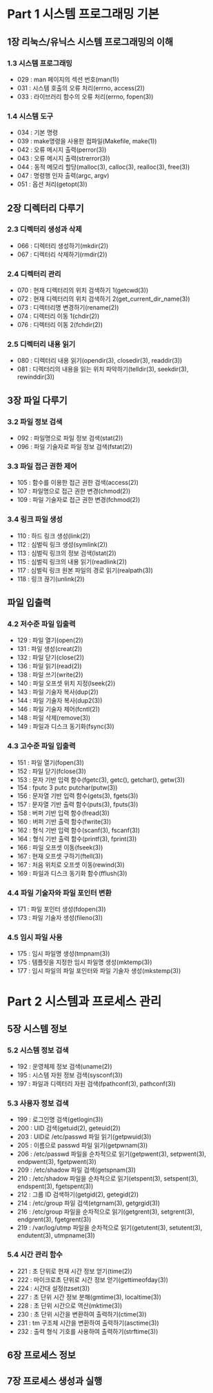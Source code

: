 # Part 1 시스템 프로그래밍 기본
## 1장 리눅스/유닉스 시스템 프로그래밍의 이해
### 1.3 시스템 프로그래밍
* 029 : man 페이지의 섹션 번호(man(1))
* 031 : 시스템 호출의 오류 처리(errno, access(2))
* 033 : 라이브러리 함수의 오류 처리(errno, fopen(3))
### 1.4 시스템 도구
* 034 : 기본 명령
* 039 : make명령을 사용한 컴파일(Makefile, make(1))
* 042 : 오류 메시지 출력(perror(3))
* 043 : 오류 메시지 출력(strerror(3))
* 044 : 동적 메모리 할당(malloc(3), calloc(3), realloc(3), free(3))
* 047 : 명령행 인자 출력(argc, argv)
* 051 : 옵션 처리(getopt(3))

## 2장 디렉터리 다루기
### 2.3 디렉터리 생성과 삭제
* 066 : 디렉터리 생성하기(mkdir(2))
* 067 : 디렉터리 삭제하기(rmdir(2))
### 2.4 디렉터리 관리
* 070 : 현재 디렉터리의 위치 검색하기 1(getcwd(3))
* 072 : 현재 디렉터리의 위치 검색하기 2(get_current_dir_name(3))
* 073 : 디렉터리명 변경하기(rename(2))
* 074 : 디렉터리 이동 1(chdir(2))
* 076 : 디렉터리 이동 2(fchdir(2))
### 2.5 디렉터리 내용 읽기
* 080 : 디렉터리 내용 읽기(opendir(3), closedir(3), readdir(3))
* 081 : 디렉터리의 내용을 읽는 위치 파악하기(telldir(3), seekdir(3), rewinddir(3))

## 3장 파일 다루기
### 3.2 파일 정보 검색
* 092 : 파일명으로 파일 정보 검색(stat(2))
* 096 : 파일 기술자로 파일 정보 검색(fstat(2))
### 3.3 파일 접근 권한 제어
* 105 : 함수를 이용한 접근 권한 검색(access(2))
* 107 : 파일명으로 접근 권한 변경(chmod(2))
* 109 : 파일 기술자로 접근 권한 변경(fchmod(2))
### 3.4 링크 파일 생성
* 110 : 하드 링크 생성(link(2))
* 112 : 심벌릭 링크 생성(symlink(2))
* 113 : 심벌릭 링크의 정보 검색(lstat(2))
* 115 : 심벌릭 링크의 내용 읽기(readlink(2))
* 117 : 심벌릭 링크 원본 파일의 경로 읽기(realpath(3))
* 118 : 링크 끊기(unlink(2))

## 파일 입출력
### 4.2 저수준 파일 입출력
* 129 : 파일 열기(open(2))
* 131 : 파일 생성(creat(2))
* 132 : 파일 닫기(close(2))
* 136 : 파일 읽기(read(2))
* 138 : 파일 쓰기(write(2))
* 140 : 파일 오프셋 위치 지정(lseek(2))
* 143 : 파일 기술자 복사(dup(2))
* 144 : 파일 기술자 복사(dup2(3))
* 146 : 파일 기술자 제어(fcntl(2))
* 148 : 파일 삭제(remove(3))
* 149 : 파일과 디스크 동기화(fsync(3))
### 4.3 고수준 파일 입출력
* 151 : 파일 열기(fopen(3))
* 152 : 파일 닫기(fclose(3))
* 153 : 문자 기반 입력 함수(fgetc(3), getc(), getchar(), getw(3))
* 154 : fputc 3 putc putchar(putw(3))
* 156 : 문자열 기반 입력 함수(gets(3), fgets(3))
* 157 : 문자열 기반 출력 함수(puts(3), fputs(3))
* 158 : 버퍼 기반 입력 함수(fread(3))
* 160 : 버퍼 기반 출력 함수(fwrite(3))
* 162 : 형식 기반 입력 함수(scanf(3), fscanf(3))
* 164 : 형식 기반 출력 함수(printf(3), fprint(3))
* 166 : 파일 오프셋 이동(fseek(3))
* 167 : 현재 오프셋 구하기(ftell(3))
* 167 : 처음 위치로 오프셋 이동(rewind(3))
* 169 : 파일과 디스크 동기화 함수(fflush(3))
### 4.4 파일 기술자와 파일 포인터 변환
* 171 : 파일 포인터 생성(fdopen(3))
* 173 : 파일 기술자 생성(fileno(3))
### 4.5 임시 파일 사용
* 175 : 임시 파일명 생성(tmpnam(3))
* 175 : 템플릿을 지정한 임시 파일명 생성(mktemp(3))
* 177 : 임시 파일의 파일 포인터와 파일 기술자 생성(mkstemp(3))

# Part 2 시스템과 프로세스 관리
## 5장 시스템 정보
### 5.2 시스템 정보 검색
* 192 : 운영체제 정보 검색(uname(2))
* 195 : 시스템 자원 정보 검색(sysconf(3))
* 197 : 파일과 디렉터리 자원 검색(fpathconf(3), pathconf(3))
### 5.3 사용자 정보 검색
* 199 : 로그인명 검색(getlogin(3))
* 200 : UID 검색(getuid(2), geteuid(2))
* 203 : UID로 /etc/passwd 파일 읽기(getpwuid(3))
* 205 : 이름으로 passwd 파일 읽기(getpwnam(3))
* 206 : /etc/passwd 파일을 순차적으로 읽기(getpwent(3), setpwent(3), endpwent(3), fgetpwent(3))
* 209 : /etc/shadow 파일 검색(getspnam(3))
* 210 : /etc/shadow 파일을 순차적으로 읽기(etspent(3), setspent(3), endspent(3), fgetspent(3))
* 212 : 그룹 ID 검색하기(getgid(2), getegid(2))
* 214 : /etc/group 파일 검색(etgrnam(3), getgrgid(3))
* 216 : /etc/group 파일을 순차적으로 읽기(getgrent(3), setgrent(3), endgrent(3), fgetgrent(3))
* 219 : /var/log/utmp 파일을 순차적으로 읽기(getutent(3), setutent(3), endutent(3), utmpname(3))
### 5.4 시간 관리 함수
* 221 : 초 단위로 현재 시간 정보 얻기(time(2))
* 222 : 마이크로초 단위로 시간 정보 얻기(gettimeofday(3))
* 224 : 시간대 설정(tzset(3))
* 227 : 초 단위 시간 정보 분해(gmtime(3), localtime(3))
* 228 : 초 단위 시간으로 역산(mktime(3))
* 230 : 초 단위 시간을 변환하여 출력하기(ctime(3))
* 231 : tm 구조체 시간을 변환하여 출력하기(asctime(3))
* 232 : 출력 형식 기호를 사용하여 출력하기(strftime(3))
## 6장 프로세스 정보
## 7장 프로세스 생성과 실행